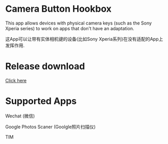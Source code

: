 # Camera Button Hookbox

This app allows devices with physical camera keys (such as the Sony Xperia series) to work on apps that don't have an adaptation.

这App可以让带有实体相机键的设备(比如Sony Xperia系列)在没有适配的App上发挥作用.

# Release download

[Click here](https://github.com/Baozisoftware/CameraButtonHookbox/raw/master/app/release/app-release.apk)

# Supported Apps

Wechat (微信)

Google Photos Scaner (Goolgle照片扫描仪)

TIM